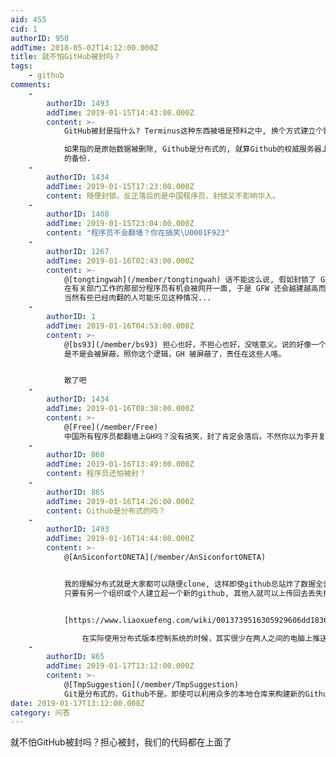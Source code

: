 ```yaml
---
aid: 455
cid: 1
authorID: 950
addTime: 2018-05-02T14:12:00.000Z
title: 就不怕GitHub被封吗？
tags:
    - github
comments:
    -
        authorID: 1493
        addTime: 2019-01-15T14:43:00.000Z
        content: >-
            GitHub被封是指什么? Terminus这种东西被墙是预料之中, 换个方式建立个镜像就能解决  

            如果指的是原始数据被删除, Github是分布式的, 就算Github的权威服务器上的数据被删掉, 广大网友也应该本地留有 clone
            的备份.
    -
        authorID: 1434
        addTime: 2019-01-15T17:23:00.000Z
        content: 随便封锁，反正落后的是中国程序员，封锁又不影响华人。
    -
        authorID: 1408
        addTime: 2019-01-15T23:04:00.000Z
        content: "程序员不会翻墙？你在搞笑\U0001F923"
    -
        authorID: 1267
        addTime: 2019-01-16T02:43:00.000Z
        content: >-
            @[tongtingwah](/member/tongtingwah) 话不能这么说, 假如封锁了 GH,
            在有关部门工作的那部分程序员有机会被网开一面, 于是 GFW 还会越建越高而民间推墙的力量却更弱了.
            当然有些已经肉翻的人可能乐见这种情况...
    -
        authorID: 1
        addTime: 2019-01-16T04:53:00.000Z
        content: >-
            @[bs93](/member/bs93) 担心也好，不担心也好，没啥意义。说的好像一个屁民的举动能影响 GH
            是不是会被屏蔽。照你这个逻辑，GH 被屏蔽了，责任在这些人咯。


            散了吧
    -
        authorID: 1434
        addTime: 2019-01-16T08:38:00.000Z
        content: >-
            @[Free](/member/Free)
            中国所有程序员都翻墙上GH吗？没有搞笑，封了肯定会落后。不然你以为李开复抗议什么，大家集体去翻墙啊，以后中国程序员第一课，如何逃过GFW。
    -
        authorID: 860
        addTime: 2019-01-16T13:49:00.000Z
        content: 程序员还怕被封？
    -
        authorID: 865
        addTime: 2019-01-16T14:26:00.000Z
        content: Github是分布式的吗？
    -
        authorID: 1493
        addTime: 2019-01-16T14:44:00.000Z
        content: >-
            @[AnSiconfortONETA](/member/AnSiconfortONETA)


            我的理解分布式就是大家都可以随便clone, 这样即使github总站炸了数据全丢, 还是有不少人有本地的clone副本,
            只要有另一个组织或个人建立起一个新的github, 其他人就可以上传回去丢失掉的数据


            [https://www.liaoxuefeng.com/wiki/0013739516305929606dd18361248578c67b8067c8c017b000/001374027586935cf69c53637d8458c9aec27dd546a6cd6000](https://www.liaoxuefeng.com/wiki/0013739516305929606dd18361248578c67b8067c8c017b000/001374027586935cf69c53637d8458c9aec27dd546a6cd6000)  

                在实际使用分布式版本控制系统的时候，其实很少在两人之间的电脑上推送版本库的修改，因为可能你们俩不在一个局域网内，两台电脑互相访问不了，也可能今天你的同事病了，他的电脑压根没有开机。因此，分布式版本控制系统通常也有一台充当“中央服务器”的电脑，但这个服务器的作用仅仅是用来方便“交换”大家的修改，没有它大家也一样干活，只是交换修改不方便而已。
    -
        authorID: 865
        addTime: 2019-01-17T13:12:00.000Z
        content: >-
            @[TmpSuggestion](/member/TmpSuggestion)
            Git是分布式的，Github不是。即使可以利用众多的本地仓库来构建新的Github，但既然原来的依赖于集中式服务器，就说明它并不是分布式的。
date: 2019-01-17T13:12:00.000Z
category: 问答
---
```


就不怕GitHub被封吗？担心被封，我们的代码都在上面了
